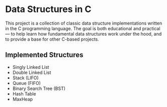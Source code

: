 #  Data Structures in C

This project is a collection of classic data structure implementations written in the C programming language. The goal is both educational and practical — to help learn how fundamental data structures work under the hood, and to provide a base for other C-based projects.

##  Implemented Structures

- Singly Linked List
- Double Linked List
- Stack (LIFO)
- Queue (FIFO)
- Binary Search Tree (BST)
- Hash Table
- MaxHeap
